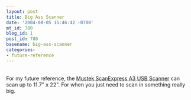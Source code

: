 ```yaml
---
layout: post
title: Big Ass Scanner
date: '2004-08-05 15:46:42 -0700'
mt_id: 780
blog_id: 1
post_id: 780
basename: big-ass-scanner
categories:
- future-reference
---
```

<br />For my future reference, the <a href="http://www.mustek.com/html/prod_scan/a3usb/features.html">Mustek ScanExpress A3 USB Scanner</a> can scan up to 11.7" x 22". For when you just need to scan in something really big.<br /><br /><br />
